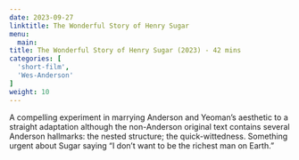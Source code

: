 ```yaml
---
date: 2023-09-27
linktitle: The Wonderful Story of Henry Sugar
menu:
  main:
title: The Wonderful Story of Henry Sugar (2023) - 42 mins
categories: [
  'short-film',
  'Wes-Anderson'
]
weight: 10
---
```


A compelling experiment in marrying Anderson and Yeoman’s aesthetic to a straight adaptation although the non-Anderson original text contains several Anderson hallmarks: the nested structure; the quick-wittedness. Something urgent about Sugar saying “I don’t want to be the richest man on Earth.”
